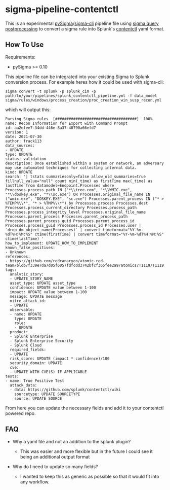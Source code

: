 # sigma-pipeline-contentctl
This is an experimental [pySigma](https://github.com/SigmaHQ/pySigma)/[sigma-cli](https://github.com/SigmaHQ/sigma-cli) pipeline file using [sigma query postprocessing](https://blog.sigmahq.io/introducing-query-post-processing-and-output-finalization-to-processing-pipelines-4bfe74087ac1) to convert a sigma rule into Splunk's [contentctl](https://github.com/splunk/contentctl) yaml format.

## How To Use
Requirements:
* pySigma >= 0.10

This pipeline file can be integrated into your existing Sigma to Splunk conversion process. For example heres how it could be used with sigma-cli:

`sigma convert -t splunk -p splunk_cim -p path/to/your/pipelines/splunk_contentctl_pipeline.yml -f data_model sigma/rules/windows/process_creation/proc_creation_win_susp_recon.yml`

which will output this:

```
Parsing Sigma rules  [####################################]  100%
name: Recon Information for Export with Command Prompt
id: aa2efee7-34dd-446e-8a37-40790a66efd7
version: 1
date: 2021-07-30
author: frack113
data_sources:
- UPDATE
type: UPDATE
status: validation
description: Once established within a system or network, an adversary may use automated techniques for collecting internal data.
kind: UPDATE
search: '| tstats summariesonly=false allow_old_summaries=true fillnull_value="null" count min(_time) as firstTime max(_time) as lastTime from datamodel=Endpoint.Processes where Processes.process_path IN ("*\\tree.com", "*\\WMIC.exe", "*\\doskey.exe", "*\\sc.exe") OR Processes.original_file_name IN ("wmic.exe", "DOSKEY.EXE", "sc.exe") Processes.parent_process IN ("* > %TEMP%\\*", "* > %TMP%\\*") by Processes.process Processes.dest Processes.process_current_directory Processes.process_path Processes.process_integrity_level Processes.original_file_name Processes.parent_process Processes.parent_process_path Processes.parent_process_guid Processes.parent_process_id Processes.process_guid Processes.process_id Processes.user | `drop_dm_object_name(Processes)` | convert timeformat="%Y-%m-%dT%H:%M:%S" ctime(firstTime) | convert timeformat="%Y-%m-%dT%H:%M:%S" ctime(lastTime) '
how_to_implement: UPDATE_HOW_TO_IMPLEMENT
known_false_positives:
- Unknown
references:
- https://github.com/redcanaryco/atomic-red-team/blob/f339e7da7d05f6057fdfcdd3742bfcf365fee2a9/atomics/T1119/T1119.md
tags:
  analytic_story:
  - UPDATE_STORY_NAME
  asset_type: UPDATE asset_type
  confidence: UPDATE value between 1-100
  impact: UPDATE value between 1-100
  message: UPDATE message
  mitre_attack_id:
  - UPDATE
  observable:
  - name: UPDATE
    type: UPDATE
    role:
    - UPDATE
  product:
  - Splunk Enterprise
  - Splunk Enterprise Security
  - Splunk Cloud
  required_fields:
  - UPDATE
  risk_score: UPDATE (impact * confidence)/100
  security_domain: UPDATE
  cve:
  - UPDATE WITH CVE(S) IF APPLICABLE
tests:
- name: True Positive Test
  attack_data:
  - data: https://github.com/splunk/contentctl/wiki
    sourcetype: UPDATE SOURCETYPE
    source: UPDATE SOURCE
```

From here you can update the necessary fields and add it to your contentctl powered repo. 

## FAQ
* Why a yaml file and not an addition to the splunk plugin?
    *  This was easier and more flexible but in the future I could see it being an additional output format 

* Why do I need to update so many fields?
  * I wanted to keep this as generic as possible so that it would fit into any workflow. 

